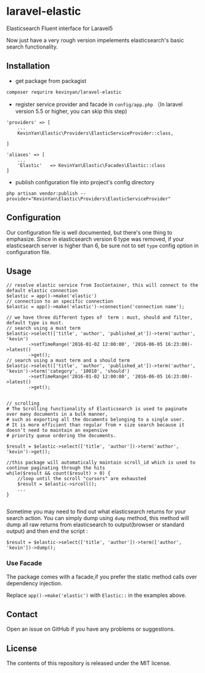 # laravel-elastic

Elasticsearch Fluent interface for Laravel5

Now just have a very rough version impelements elasticsearch's basic search functionality.

## Installation

- get package from packagist

```
composer requrire kevinyan/laravel-elastic
```

- register service provider and facade in `config/app.php` （In laravel version 5.5 or higher, you can skip this step)

```
'providers' => [
    ...
    KevinYan\Elastic\Providers\ElasticServiceProvider::class,

]

'aliases' => [
    ...
    'Elastic'   => KevinYan\Elastic\Facades\Elastic::class
]

```


- publish configuration file into project's config directory

```
php artisan vendor:publish --provider="KevinYan\Elastic\Providers\ElasticServiceProvider"
```

## Configuration

Our configuration file is well documented, but there's one thing to emphasize.
Since in elasticsearch version 6 type was removed, if your elasticsearch server is higher than 6,
be sure not to set `type` config option in configuration file.
  

## Usage

```
// resolve elastic service from IocContainer, this will connect to the default elastic connection
$elastic = app()->make('elastic')
// connection to an specific connection
$elastic = app()->make('elastic')->connection('connection name');

// we have three different types of  term : must, should and filter, default type is must.
// search using a must term
$elastic->select(['title', 'author', 'published_at'])->term('author', 'kevin')
        ->setTimeRange('2016-01-02 12:00:00', '2016-06-05 16:23:00)->latest()
        ->get();
// search using a must term and a should term
$elastic->select(['title', 'author', 'published_at'])->term('author', 'kevin')->term('category', '10010', 'should')
        ->setTimeRange('2016-01-02 12:00:00', '2016-06-05 16:23:00)->latest()
        ->get();
                 
        
// scrolling
# The Scrolling functionality of Elasticsearch is used to paginate over many documents in a bulk manner, 
# such as exporting all the documents belonging to a single user. 
# It is more efficient than regular from + size search because it doesn’t need to maintain an expensive 
# priority queue ordering the documents.

$result = $elastic->select(['title', 'author'])->term('author', 'kevin')->get();

//this package will automatically maintain scroll_id which is used to continue paginating through the hits
while($result && count($result) > 0) {
    //loop until the scroll "cursors" are exhausted
    $result = $elastic->srcoll();
    ...
}


```

Sometime you may need to find out what elasticsearch returns for your search action. You can simply dump
 using `dump` method, this method will dump all raw returns from elasticsearch to output(browser or standard output) and then end the script :
```
$result = $elastic->select(['title', 'author'])->term(['author', 'kevin'])->dump();
```

### Use Facade

The package comes with a facade,if you prefer the static method calls over dependency injection.

Replace `app()->make('elastic')` with `Elastic::` in the examples above.

## Contact
Open an issue on GitHub if you have any problems or suggestions.

## License
The contents of this repository is released under the MIT license.
